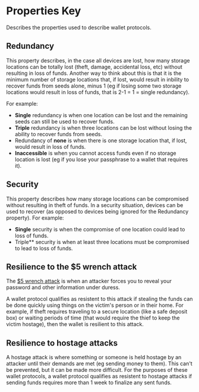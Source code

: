 # Properties Key

Describes the properties used to describe wallet protocols.

## Redundancy

This property describes, in the case all devices are lost, how many storage locations can be totally lost (theft, damage, accidental loss, etc) without resulting in loss of funds. Another way to think about this is that it is the minimum number of storage locations that, if lost, would result in inbility to recover funds from seeds alone, minus 1 (eg if losing some two storage locations would result in loss of funds, that is 2-1 = 1 = single redundancy).

For example:

* **Single** redundancy is when one location can be lost and the remaining seeds can still be used to recover funds.
* **Triple** redundancy is when three locations can be lost without losing the ability to recover funds from seeds.
* Redundancy of **none** is when there is one storage location that, if lost, would result in loss of funds.
* **Inaccessible** is when you cannot access funds even if no storage location is lost (eg if you lose your passphrase to a wallet that requires it).

## Security

This property describes how many storage locations can be compromised without resulting in theft of funds. In a security situation, devices can be used to recover (as opposed to devices being ignored for the Redundancy property). For example:

* **Single** security is when the compromise of one location could lead to loss of funds.
* Triple** security is when at least three locations must be compromised to lead to loss of funds.

## Resilience to the $5 wrench attack

The [$5 wrench attack](https://xkcd.com/538/) is when an attacker forces you to reveal your password and other information under duress.

A wallet protocol qualifies as resistent to this attack if stealing the funds can be done quickly using things on the victim's person or in their home. For example, if theft requires traveling to a secure location (like a safe deposit box) or waiting periods of time (that would require the thief to keep the victim hostage), then the wallet is resilient to this attack.

## Resilience to hostage attacks

A hostage attack is where something or someone is held hostage by an attacker until their demands are met (eg sending money to them). This can't be prevented, but it can be made more difficult. For the purposes of these wallet protocols, a wallet protocol qualifies as resistent to hostage attacks if sending funds requires more than 1 week to finalize any sent funds.